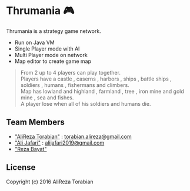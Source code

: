 # Thrumania :video_game:

Thrumania is a strategy game network.

  - Run on Java VM
  - Single Player mode with AI
  - Multi Player mode on network 
  - Map editor to create game map

<Enter>

> From 2 up to 4 players can play together.  
> Players have a castle , caserns , harbors , ships , battle ships , soldiers , humans , fishermans and climbers.  
> Map has lowland and highland , farmland , tree , iron mine and gold mine , sea and fishes.  
> A player lose when all of his soldiers and humans die.
    
## Team Members

- ["AliReza Torabian"][ATGithub] : <torabian.alireza@gmail.com>
- ["Ali Jafari"][AJGithub] : <alijafari2019@gmail.com>
- ["Reza Bayat"][RBGithub]

## License

Copyright (c) 2016 AliReza Torabian

    
[ATGithub]: <https://github.com/1997alireza>
[AJGithub]: <https://github.com/alijafari97>
[RBGithub]: <https://github.com/RezaBayat76>
